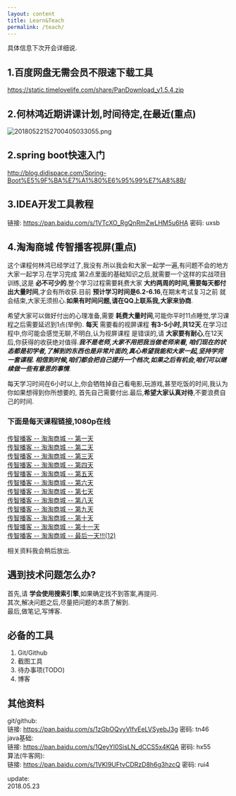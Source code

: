 ```yaml
---
layout: content
title: Learn&Teach
permalink: /teach/
---
```


具体信息下次开会详细说.   

## 1.百度网盘无需会员不限速下载工具
https://static.timelovelife.com/share/PanDownload_v1.5.4.zip
## 2.何林鸿近期讲课计划,时间待定,在最近(重点)
![20180522152700405033055.png](https://static.timelovelife.com/20180522152700405033055.png)
## 2.spring boot快速入门
http://blog.didispace.com/Spring-Boot%E5%9F%BA%E7%A1%80%E6%95%99%E7%A8%8B/
## 3.IDEA开发工具教程
链接: https://pan.baidu.com/s/1VTcXO_RgQnRmZwLHM5u6HA 密码: uxsb
## 4.淘淘商城 传智播客视屏(重点)
这个课程何林鸿已经学过了,我没有.所以我会和大家一起学一遍,有问题不会的地方大家一起学习.在学习完成
第2点里面的基础知识之后,就需要一个这样的实战项目训练,这是 **必不可少的**.整个学习过程需要耗费大家
**大约两周的时间,需要每天都付出大量时间**,才会有所收获.目前 **预计学习时间是6.2-6.16**,在期末考试复习之前
就会结束,大家无须担心.**如果有时间问题,请在QQ上联系我,大家来协商**.     

希望大家可以做好付出的心理准备,需要 **耗费大量时间**,可能你平时11点睡觉,学习课程之后需要延迟到1点(举例).
**每天** 需要看的视屏课程 **有3-5小时,共12天**.在学习过程中,你可能会感觉无聊,不明白,认为视屏课程
是错误的,请 **大家要有耐心**,在12天后,你获得的收获绝对值得.***我不是老师,大家不用把我当做老师来看,
咱们现在的状态都是初学者,了解到的东西也是非常片面的,真心希望我能和大家一起,坚持学完一套课程.
相信到时候,咱们都会把自己提升一个档次,如果之后有机会,咱们可以继续做一些有意思的事情***.      

每天学习时间在6小时以上,你会牺牲掉自己看电影,玩游戏,甚至吃饭的时间,我认为你如果想得到你所想要的,
首先自己需要付出.最后,**希望大家认真对待**,不要浪费自己的时间.       

### 下面是每天课程链接,1080p在线
[传智播客 -- 淘淘商城 -- 第一天](https://www.bilibili.com/video/av14344869)  
[传智播客 -- 淘淘商城 -- 第二天](https://www.bilibili.com/video/av14359661)  
[传智播客 -- 淘淘商城 -- 第三天](https://www.bilibili.com/video/av14382951)  
[传智播客 -- 淘淘商城 -- 第四天](https://www.bilibili.com/video/av14421834)  
[传智播客 -- 淘淘商城 -- 第五天](https://www.bilibili.com/video/av14637858)  
[传智播客 -- 淘淘商城 -- 第六天](https://www.bilibili.com/video/av14637975)  
[传智播客 -- 淘淘商城 -- 第七天](https://www.bilibili.com/video/av14638114)  
[传智播客 -- 淘淘商城 -- 第八天](https://www.bilibili.com/video/av14638731)  
[传智播客 -- 淘淘商城 -- 第九天](https://www.bilibili.com/video/av14638938)  
[传智播客 -- 淘淘商城 -- 第十天](https://www.bilibili.com/video/av14639200)  
[传智播客 -- 淘淘商城 -- 第十一天](https://www.bilibili.com/video/av14639371)  
[传智播客 -- 淘淘商城 -- 最后一天!!!(12)](https://www.bilibili.com/video/av14639610)    

相关资料我会稍后放出.   

## 遇到技术问题怎么办?
首先,请 **学会使用搜索引擎**,如果确定找不到答案,再提问.   
其次,解决问题之后,尽量把问题的本质了解到.   
最后,做笔记,写博客.   

## 必备的工具
1. Git/Github
2. 截图工具
3. 待办事项(TODO)
4. 博客

## 其他资料
git/github:  
链接: https://pan.baidu.com/s/1zGbOQvyVIfvEeLVSyebJ3g 密码: tn46  
java基础:  
链接: https://pan.baidu.com/s/1QeyYl0SisLN_dCCS5x4KQA 密码: hx55  
算法(牛客网):  
链接: https://pan.baidu.com/s/1VKI9UFtvCDRzD8h6g3hzcQ 密码: rui4    

update:  
2018.05.23
